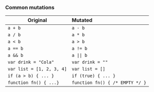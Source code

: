 ### Common mutations

Original            | Mutated   
------------------|:-------
`a + b` | `a - b`
`a / b` | `a * b`   
`a < b` | `a > b`
`a == b` | `a != b`
`a && b` | <code>a &#124;&#124; b</code>
`var drink = "Cola"` | `var drink = ""`
`var list = [1, 2, 3, 4]` | `var list = []`
`if (a > b) { ... }` | `if (true) { ... }`
`function fn() { ...}` | `function fn() { /* EMPTY */ }`

<!-- .element class="smaller" -->
 